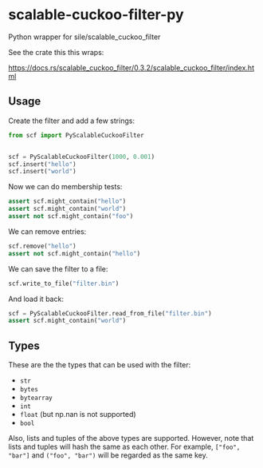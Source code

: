 # scalable-cuckoo-filter-py
Python wrapper for sile/scalable_cuckoo_filter

See the crate this this wraps:

https://docs.rs/scalable_cuckoo_filter/0.3.2/scalable_cuckoo_filter/index.html

## Usage

Create the filter and add a few strings:

```python
from scf import PyScalableCuckooFilter


scf = PyScalableCuckooFilter(1000, 0.001)
scf.insert("hello")
scf.insert("world")
```

Now we can do membership tests:

```python
assert scf.might_contain("hello")
assert scf.might_contain("world")
assert not scf.might_contain("foo")
```

We can remove entries:

```python 
scf.remove("hello")
assert not scf.might_contain("hello")
```

We can save the filter to a file:

```python 
scf.write_to_file("filter.bin")
```

And load it back:

```python 
scf = PyScalableCuckooFilter.read_from_file("filter.bin")
assert scf.might_contain("world")
```

## Types

These are the the types that can be used with the filter:
- `str`
- `bytes`
- `bytearray`
- `int`
- `float` (but np.nan is not supported)
- `bool`

Also, lists and tuples of the above types are supported. However, note that
lists and tuples will hash the same as each other. For example, 
`["foo", "bar"]` and `("foo", "bar")` will be regarded as the same key.

